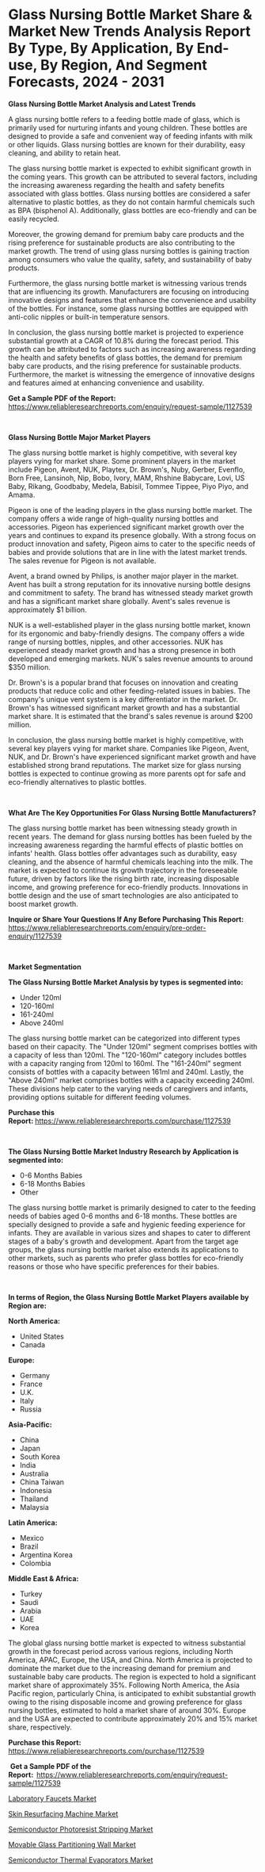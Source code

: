 <p><h1>Glass Nursing Bottle Market Share & Market New Trends Analysis Report By Type, By Application, By End-use, By Region, And Segment Forecasts, 2024 - 2031</h1></p><p><strong>Glass Nursing Bottle Market Analysis and Latest Trends</strong></p>
<p><p>A glass nursing bottle refers to a feeding bottle made of glass, which is primarily used for nurturing infants and young children. These bottles are designed to provide a safe and convenient way of feeding infants with milk or other liquids. Glass nursing bottles are known for their durability, easy cleaning, and ability to retain heat.</p><p>The glass nursing bottle market is expected to exhibit significant growth in the coming years. This growth can be attributed to several factors, including the increasing awareness regarding the health and safety benefits associated with glass bottles. Glass nursing bottles are considered a safer alternative to plastic bottles, as they do not contain harmful chemicals such as BPA (bisphenol A). Additionally, glass bottles are eco-friendly and can be easily recycled.</p><p>Moreover, the growing demand for premium baby care products and the rising preference for sustainable products are also contributing to the market growth. The trend of using glass nursing bottles is gaining traction among consumers who value the quality, safety, and sustainability of baby products.</p><p>Furthermore, the glass nursing bottle market is witnessing various trends that are influencing its growth. Manufacturers are focusing on introducing innovative designs and features that enhance the convenience and usability of the bottles. For instance, some glass nursing bottles are equipped with anti-colic nipples or built-in temperature sensors.</p><p>In conclusion, the glass nursing bottle market is projected to experience substantial growth at a CAGR of 10.8% during the forecast period. This growth can be attributed to factors such as increasing awareness regarding the health and safety benefits of glass bottles, the demand for premium baby care products, and the rising preference for sustainable products. Furthermore, the market is witnessing the emergence of innovative designs and features aimed at enhancing convenience and usability.</p></p>
<p><strong>Get a Sample PDF of the Report:&nbsp;</strong> <a href="https://www.reliableresearchreports.com/enquiry/request-sample/1127539">https://www.reliableresearchreports.com/enquiry/request-sample/1127539</a></p>
<p>&nbsp;</p>
<p><strong>Glass Nursing Bottle Major Market Players</strong></p>
<p><p>The glass nursing bottle market is highly competitive, with several key players vying for market share. Some prominent players in the market include Pigeon, Avent, NUK, Playtex, Dr. Brown's, Nuby, Gerber, Evenflo, Born Free, Lansinoh, Nip, Bobo, Ivory, MAM, Rhshine Babycare, Lovi, US Baby, Rikang, Goodbaby, Medela, Babisil, Tommee Tippee, Piyo Piyo, and Amama.</p><p>Pigeon is one of the leading players in the glass nursing bottle market. The company offers a wide range of high-quality nursing bottles and accessories. Pigeon has experienced significant market growth over the years and continues to expand its presence globally. With a strong focus on product innovation and safety, Pigeon aims to cater to the specific needs of babies and provide solutions that are in line with the latest market trends. The sales revenue for Pigeon is not available.</p><p>Avent, a brand owned by Philips, is another major player in the market. Avent has built a strong reputation for its innovative nursing bottle designs and commitment to safety. The brand has witnessed steady market growth and has a significant market share globally. Avent's sales revenue is approximately $1 billion.</p><p>NUK is a well-established player in the glass nursing bottle market, known for its ergonomic and baby-friendly designs. The company offers a wide range of nursing bottles, nipples, and other accessories. NUK has experienced steady market growth and has a strong presence in both developed and emerging markets. NUK's sales revenue amounts to around $350 million.</p><p>Dr. Brown's is a popular brand that focuses on innovation and creating products that reduce colic and other feeding-related issues in babies. The company's unique vent system is a key differentiator in the market. Dr. Brown's has witnessed significant market growth and has a substantial market share. It is estimated that the brand's sales revenue is around $200 million.</p><p>In conclusion, the glass nursing bottle market is highly competitive, with several key players vying for market share. Companies like Pigeon, Avent, NUK, and Dr. Brown's have experienced significant market growth and have established strong brand reputations. The market size for glass nursing bottles is expected to continue growing as more parents opt for safe and eco-friendly alternatives to plastic bottles.</p></p>
<p>&nbsp;</p>
<p><strong>What Are The Key Opportunities For Glass Nursing Bottle Manufacturers?</strong></p>
<p><p>The glass nursing bottle market has been witnessing steady growth in recent years. The demand for glass nursing bottles has been fueled by the increasing awareness regarding the harmful effects of plastic bottles on infants' health. Glass bottles offer advantages such as durability, easy cleaning, and the absence of harmful chemicals leaching into the milk. The market is expected to continue its growth trajectory in the foreseeable future, driven by factors like the rising birth rate, increasing disposable income, and growing preference for eco-friendly products. Innovations in bottle design and the use of smart technologies are also anticipated to boost market growth.</p></p>
<p><strong>Inquire or Share Your Questions If Any Before Purchasing This Report:</strong> <a href="https://www.reliableresearchreports.com/enquiry/pre-order-enquiry/1127539">https://www.reliableresearchreports.com/enquiry/pre-order-enquiry/1127539</a></p>
<p>&nbsp;</p>
<p><strong>Market Segmentation</strong></p>
<p><strong>The Glass Nursing Bottle Market Analysis by types is segmented into:</strong></p>
<p><ul><li>Under 120ml</li><li>120-160ml</li><li>161-240ml</li><li>Above 240ml</li></ul></p>
<p><p>The glass nursing bottle market can be categorized into different types based on their capacity. The "Under 120ml" segment comprises bottles with a capacity of less than 120ml. The "120-160ml" category includes bottles with a capacity ranging from 120ml to 160ml. The "161-240ml" segment consists of bottles with a capacity between 161ml and 240ml. Lastly, the "Above 240ml" market comprises bottles with a capacity exceeding 240ml. These divisions help cater to the varying needs of caregivers and infants, providing options suitable for different feeding volumes.</p></p>
<p><strong>Purchase this Report:&nbsp;</strong><a href="https://www.reliableresearchreports.com/purchase/1127539">https://www.reliableresearchreports.com/purchase/1127539</a></p>
<p>&nbsp;</p>
<p><strong>The Glass Nursing Bottle Market Industry Research by Application is segmented into:</strong></p>
<p><ul><li>0-6 Months Babies</li><li>6-18 Months Babies</li><li>Other</li></ul></p>
<p><p>The glass nursing bottle market is primarily designed to cater to the feeding needs of babies aged 0-6 months and 6-18 months. These bottles are specially designed to provide a safe and hygienic feeding experience for infants. They are available in various sizes and shapes to cater to different stages of a baby's growth and development. Apart from the target age groups, the glass nursing bottle market also extends its applications to other markets, such as parents who prefer glass bottles for eco-friendly reasons or those who have specific preferences for their babies.</p></p>
<p>&nbsp;</p>
<p><strong>In terms of Region, the Glass Nursing Bottle Market Players available by Region are:</strong></p>
<p>
    <p> <strong> North America: </strong>
        <ul>
            <li>United States</li>
            <li>Canada</li>
        </ul>
        </p> 
    <p> <strong> Europe: </strong>
        <ul>
            <li>Germany</li>
            <li>France</li>
            <li>U.K.</li>
            <li>Italy</li>
            <li>Russia</li>
        </ul>
        </p> 
    <p> <strong> Asia-Pacific: </strong>
        <ul>
            <li>China</li>
            <li>Japan</li>
            <li>South Korea</li>
            <li>India</li>
            <li>Australia</li>
            <li>China Taiwan</li>
            <li>Indonesia</li>
            <li>Thailand</li>
            <li>Malaysia</li>
        </ul>
        </p> 
    <p> <strong> Latin America: </strong>
        <ul>
            <li>Mexico</li>
            <li>Brazil</li>
            <li>Argentina Korea</li>
            <li>Colombia</li>
        </ul>
        </p> 
    <p> <strong> Middle East & Africa: </strong>
        <ul>
            <li>Turkey</li>
            <li>Saudi</li>
            <li>Arabia</li>
            <li>UAE</li>
            <li>Korea</li>
        </ul>
    </p>
    </p>
<p><p>The global glass nursing bottle market is expected to witness substantial growth in the forecast period across various regions, including North America, APAC, Europe, the USA, and China. North America is projected to dominate the market due to the increasing demand for premium and sustainable baby care products. The region is expected to hold a significant market share of approximately 35%. Following North America, the Asia Pacific region, particularly China, is anticipated to exhibit substantial growth owing to the rising disposable income and growing preference for glass nursing bottles, estimated to hold a market share of around 30%. Europe and the USA are expected to contribute approximately 20% and 15% market share, respectively.</p></p>
<p><strong>Purchase this Report: </strong><a href="https://www.reliableresearchreports.com/purchase/1127539">https://www.reliableresearchreports.com/purchase/1127539</a></p>
<p>&nbsp;<strong>Get a Sample PDF of the Report:&nbsp;&nbsp;</strong><a href="https://www.reliableresearchreports.com/enquiry/request-sample/1127539">https://www.reliableresearchreports.com/enquiry/request-sample/1127539</a></p>
<p><strong></strong></p>
<p><p><a href="https://github.com/johnbach50/Market-Research-Report-List-1/blob/main/laboratory-faucets-market.md">Laboratory Faucets Market</a></p><p><a href="https://www.linkedin.com/pulse/skin-resurfacing-machine-market-research-report-key-successful-by1qe?trackingId=WQlIBQ1xTXuvt%2FWnRbSz9g%3D%3D">Skin Resurfacing Machine Market</a></p><p><a href="https://medium.com/@joshuajackson1010/analyzing-semiconductor-photoresist-stripping-market-global-industry-perspective-and-forecast-2a2d1ff86a77">Semiconductor Photoresist Stripping Market</a></p><p><a href="https://www.linkedin.com/pulse/movable-glass-partitioning-wall-market-research-report-gykke?trackingId=9bAojkn8SI20EHZ%2Fyhhghw%3D%3D">Movable Glass Partitioning Wall Market</a></p><p><a href="https://medium.com/@joshuajackson1010/semiconductor-thermal-evaporators-market-the-key-to-successful-business-strategy-forecast-till-6d24da387093">Semiconductor Thermal Evaporators Market</a></p></p>